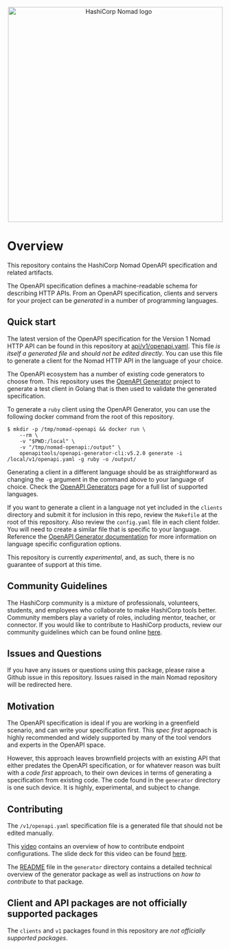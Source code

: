 <p align="center" style="text-align:center;">
  <a href="https://nomadproject.io">
    <img alt="HashiCorp Nomad logo" src="https://www.nomadproject.io/img/logo-hashicorp.svg" width="500" />
  </a>
</p>

# Overview

This repository contains the HashiCorp Nomad OpenAPI specification and related artifacts.

The OpenAPI specification defines a machine-readable schema for describing HTTP APIs.
From an OpenAPI specification, clients and servers for your project can be
_generated_ in a number of programming languages.

## Quick start

The latest version of the OpenAPI specification for the Version 1 Nomad HTTP API
can be found in this repository at [api/v1/openapi.yaml](https://github.com/hashicorp/nomad-openapi/blob/main/api/v1/openapi.yaml).
This file _is itself a generated file_ and _should not be edited directly_. You can
use this file to generate a client for the Nomad HTTP API in the language of your
choice.

The OpenAPI ecosystem has a number of existing code generators to choose from.
This repository uses the [OpenAPI Generator](https://openapi-generator.tech/)
project to generate a test client in Golang that is then used to validate the
generated specification.

To generate a `ruby` client using the OpenAPI Generator, you can use the following
docker command from the root of this repository.

```shell
$ mkdir -p /tmp/nomad-openapi && docker run \
	--rm \
	-v "$PWD:/local" \
	-v "/tmp/nomad-openapi:/output" \
	openapitools/openapi-generator-cli:v5.2.0 generate -i /local/v1/openapi.yaml -g ruby -o /output/
```

Generating a client in a different language should be as straightforward as
changing the `-g` argument in the command above to your language of choice. Check
the [OpenAPI Generators](https://openapi-generator.tech/docs/generators) page
for a full list of supported languages.

If you want to generate a client in a language not yet included in the `clients`
directory and submit it for inclusion in this repo, review the `Makefile` at the
root of this repository. Also review the `config.yaml` file in each client folder.
You will need to create a similar file that is specific to your language. Reference
the [OpenAPI Generator documentation](https://openapi-generator.tech/docs/configuration)
for more information on language specific configuration options.

This repository is currently _experimental_, and, as such, there is no guarantee
of support at this time.

## Community Guidelines

The HashiCorp community is a mixture of professionals, volunteers, students, and
employees who collaborate to make HashiCorp tools better. Community members play
a variety of roles, including mentor, teacher, or connector. If you would like to
contribute to HashiCorp products, review our community guidelines which can be
found online [here](https://www.hashicorp.com/community-guidelines).

## Issues and Questions

If you have any issues or questions using this package, please raise a Github issue
in this repository. Issues raised in the main Nomad repository will be redirected
here.

## Motivation

The OpenAPI specification is ideal if you are working in a greenfield scenario, and can
write your specification first. This _spec first_ approach is highly recommended and
widely supported by many of the tool vendors and experts in the OpenAPI space.

However, this approach leaves brownfield projects with an existing API that either
predates the OpenAPI specification, or for whatever reason was built with a _code first_
approach, to their own devices in terms of generating a specification from existing
code. The code found in the `generator` directory is one such device. It is highly,
experimental, and subject to change.

## Contributing

The `/v1/openapi.yaml` specification file is a generated file that should not be
edited manually.

This [video](https://youtu.be/x1AZbXiUENU) contains an overview of how to
contribute endpoint configurations. The slide deck for this video can be found
[here](https://docs.google.com/presentation/d/1h4OOjPFOHbDJsbtuQZRYDjotyBH1YZs7V8L7qmEjRXc/edit#slide=id.gf24f7d4584_1_20).

The [README](https://github.com/hashicorp/nomad-openapi/blob/main/generator/README.md)
file in the `generator` directory contains a detailed technical overview of the
generator package as well as instructions on _how to contribute_ to that package.

## Client and API packages are not officially supported packages

The `clients` and `v1` packages found in this repository are _not officially supported packages_.








